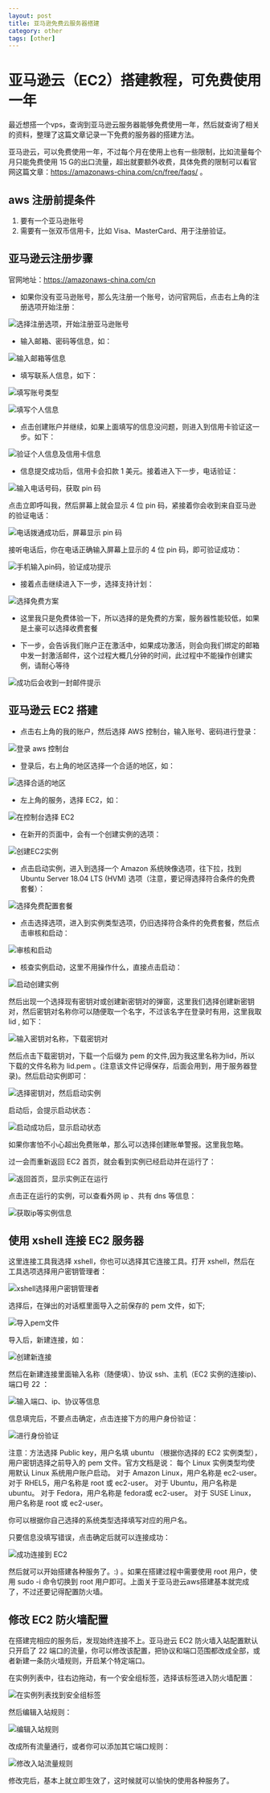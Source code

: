 ```yaml
---
layout: post
title: 亚马逊免费云服务器搭建
category: other
tags: [other]
---
```


# 亚马逊云（EC2）搭建教程，可免费使用一年

​	最近想搭一个vps，查询到亚马逊云服务器能够免费使用一年，然后就查询了相关的资料，整理了这篇文章记录一下免费的服务器的搭建方法。

​	亚马逊云，可以免费使用一年，不过每个月在使用上也有一些限制，比如流量每个月只能免费使用 15 G的出口流量，超出就要额外收费，具体免费的限制可以看官网这篇文章：https://amazonaws-china.com/cn/free/faqs/ 。

## aws 注册前提条件

1. 要有一个亚马逊账号
2. 需要有一张双币信用卡，比如 Visa、MasterCard、用于注册验证。

## 亚马逊云注册步骤

官网地址：https://amazonaws-china.com/cn

- 如果你没有亚马逊账号，那么先注册一个账号，访问官网后，点击右上角的注册选项开始注册：



![选择注册选项，开始注册亚马逊账号](https://ldmyown.github.io\assets\images\2019\amazon-server\aws1.png)

- 输入邮箱、密码等信息，如：

![输入邮箱等信息](https://ldmyown.github.io\assets\images\2019\amazon-server\aws2.png)

- 填写联系人信息，如下：

![填写账号类型](https://ldmyown.github.io\assets\images\2019\amazon-server\aws3.png)

![填写个人信息](https://ldmyown.github.io\assets\images\2019\amazon-server\aws4.png)

- 点击创建账户并继续，如果上面填写的信息没问题，则进入到信用卡验证这一步。如下：

![验证个人信息及信用卡信息](https://ldmyown.github.io\assets\images\2019\amazon-server\aws5.png)

- 信息提交成功后，信用卡会扣款 1 美元。接着进入下一步，电话验证：

![输入电话号码，获取 pin 码](https://ldmyown.github.io\assets\images\2019\amazon-server\aws6.png)

点击立即呼叫我，然后屏幕上就会显示 4 位 pin 码，紧接着你会收到来自亚马逊的验证电话：

![电话拨通成功后，屏幕显示 pin 码](https://ldmyown.github.io\assets\images\2019\amazon-server\aws7.png)

接听电话后，你在电话正确输入屏幕上显示的 4 位 pin 码，即可验证成功：

![手机输入pin码，验证成功提示](https://ldmyown.github.io\assets\images\2019\amazon-server\aws8.png)

- 接着点击继续进入下一步，选择支持计划：

![选择免费方案](https://ldmyown.github.io\assets\images\2019\amazon-server\aws9.png)

- 这里我只是免费体验一下，所以选择的是免费的方案，服务器性能较低，如果是土豪可以选择收费套餐


- 下一步，会告诉我们账户正在激活中，如果成功激活，则会向我们绑定的邮箱中发一封激活邮件，这个过程大概几分钟的时间，此过程中不能操作创建实例，请耐心等待

![成功后会收到一封邮件提示](https://ldmyown.github.io\assets\images\2019\amazon-server\aws10.png)

## 亚马逊云 EC2 搭建

- 点击右上角的我的账户，然后选择 AWS 控制台，输入账号、密码进行登录：

![登录 aws 控制台](https://ldmyown.github.io\assets\images\2019\amazon-server\aws11.png)

- 登录后，右上角的地区选择一个合适的地区，如：

![选择合适的地区](https://ldmyown.github.io\assets\images\2019\amazon-server\aws12.png)

- 左上角的服务，选择 EC2，如：

![在控制台选择 EC2](https://ldmyown.github.io\assets\images\2019\amazon-server\aws13.png)

- 在新开的页面中，会有一个创建实例的选项：

![创建EC2实例](https://ldmyown.github.io\assets\images\2019\amazon-server\aws14.png)

- 点击启动实例，进入到选择一个 Amazon 系统映像选项，往下拉，找到 Ubuntu Server 18.04 LTS (HVM) 选项（注意，要记得选择符合条件的免费套餐）：

![选择免费配置套餐](https://ldmyown.github.io\assets\images\2019\amazon-server\aws15.png)

- 点击选择选项，进入到实例类型选项，仍旧选择符合条件的免费套餐，然后点击审核和启动：

![审核和启动](https://ldmyown.github.io\assets\images\2019\amazon-server\aws16.png)

- 核查实例启动，这里不用操作什么，直接点击启动：

![启动创建实例](https://ldmyown.github.io\assets\images\2019\amazon-server\aws17.png)

然后出现一个选择现有密钥对或创建新密钥对的弹窗，这里我们选择创建新密钥对，然后密钥对名称你可以随便取一个名字，不过该名字在登录时有用，这里我取lid , 如下：

![输入密钥对名称，下载密钥对](https://ldmyown.github.io\assets\images\2019\amazon-server\aws18.png)

然后点击下载密钥对，下载一个后缀为 pem 的文件,因为我这里名称为lid，所以下载的文件名称为 lid.pem 。(注意该文件记得保存，后面会用到，用于服务器登录)。然后启动实例即可：

![选择密钥对，然后启动实例](https://ldmyown.github.io\assets\images\2019\amazon-server\aws19.png)

启动后，会提示启动状态：

![启动成功后，显示启动状态](https://ldmyown.github.io\assets\images\2019\amazon-server\aws20.png)

如果你害怕不小心超出免费账单，那么可以选择创建账单警报。这里我忽略。

过一会而重新返回 EC2 首页，就会看到实例已经启动并在运行了：

![返回首页，显示实例正在运行](https://ldmyown.github.io\assets\images\2019\amazon-server\aws23.png)

点击正在运行的实例，可以查看外网 ip 、共有 dns 等信息：

![获取ip等实例信息](https://ldmyown.github.io\assets\images\2019\amazon-server\aws24.png)

## 使用 xshell 连接 EC2 服务器

这里连接工具我选择 xshell，你也可以选择其它连接工具。打开 xshell，然后在工具选项选择用户密钥管理者：

![xshell选择用户密钥管理者](https://ldmyown.github.io\assets\images\2019\amazon-server\aws21.png)

选择后，在弹出的对话框里面导入之前保存的 pem 文件，如下;

![导入pem文件](https://ldmyown.github.io\assets\images\2019\amazon-server\aws22.png)

导入后，新建连接，如：

![创建新连接](https://ldmyown.github.io\assets\images\2019\amazon-server\aws25.png)

然后在新建连接里面输入名称（随便填）、协议 ssh、主机（EC2 实例的连接ip)、端口号 22 ：

![输入端口、ip、协议等信息](https://ldmyown.github.io\assets\images\2019\amazon-server\aws26.png)

信息填完后，不要点击确定，点击连接下方的用户身份验证：

![进行身份验证](https://ldmyown.github.io\assets\images\2019\amazon-server\aws27.png)

注意：方法选择 Public key，用户名填 ubuntu （根据你选择的 EC2 实例类型），用户密钥选择之前导入的 pem 文件。官方文档是说：
每个 Linux 实例类型均使用默认 Linux 系统用户账户启动。 
对于 Amazon Linux，用户名称是 ec2-user。
对于 RHEL5，用户名称是 root 或 ec2-user。
对于 Ubuntu，用户名称是 ubuntu。
对于 Fedora，用户名称是 fedora或 ec2-user。
对于 SUSE Linux，用户名称是 root 或 ec2-user。

你可以根据你自己选择的系统类型选择填写对应的用户名。

只要信息没填写错误，点击确定后就可以连接成功：

![成功连接到 EC2](https://ldmyown.github.io\assets\images\2019\amazon-server\aws28.png)

然后就可以开始搭建各种服务了。:) 。如果在搭建过程中需要使用 root 用户，使用 sudo -i 命令切换到 root 用户即可。上面关于亚马逊云aws搭建基本就完成了，不过还要记得配置防火墙。

## 修改 EC2 防火墙配置

在搭建完相应的服务后，发现始终连接不上。亚马逊云 EC2 防火墙入站配置默认只开启了 22 端口的流量，你可以修改该配置，把协议和端口范围都改成全部，或者新建一条防火墙规则，开启某个特定端口。

在实例列表中，往右边拖动，有一个安全组标签，选择该标签进入防火墙配置：

![在实例列表找到安全组标签](https://ldmyown.github.io\assets\images\2019\amazon-server\aws29.png)

然后编辑入站规则：

![编辑入站规则](https://ldmyown.github.io\assets\images\2019\amazon-server\aws30.png)

改成所有流量通行，或者你可以添加其它端口规则：

![修改入站流量规则](https://ldmyown.github.io\assets\images\2019\amazon-server\aws31.png)

修改完后，基本上就立即生效了，这时候就可以愉快的使用各种服务了。

